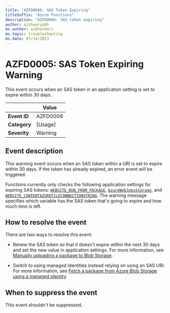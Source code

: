 ```yaml
---
title: "AZFD0006: SAS Token Expiring"
titleSuffix: "Azure Functions"
description: "AZFD0006: SAS token expiring"
author: aishwaryabh
ms.author: aibhandari
ms.topic: troubleshooting
ms.date: 07/14/2023
---
```


# AZFD0005: SAS Token Expiring Warning

This event occurs when an SAS token in an application setting is set to expire within 30 days.


| | Value |
|-|-|
| **Event ID** |AZFD0006|
| **Category** |[Usage]|
| **Severity** |Warning|

## Event description

This warning event occurs when an SAS token within a URI is set to expire within 30 days. If the token has already expired, an error event will be triggered.


Functions currently only checks the following application settings for expiring SAS tokens: [`WEBSITE_RUN_FROM_PACKAGE`](../../functions-app-settings.md#website_run_from_package), [`AzureWebJobsStorage`](../../functions-app-settings.md#azurewebjobsstorage), and [`WEBSITE_CONTENTAZUREFILECONNECTIONSTRING`](../../functions-app-settings.md#website_contentazurefileconnectionstring). The warning message specifies which variable has the SAS token that's going to expire and how much time is left.


## How to resolve the event

There are two ways to resolve this event:

+ Renew the SAS token so that it doesn't expire within the next 30 days and set the new value in application settings. For more information, see [Manually uploading a package to Blob Storage](../../run-functions-from-deployment-package.md#manually-uploading-a-package-to-blob-storage).

+ Switch to using managed identities instead relying on using an SAS URI. For more information, see [Fetch a package from Azure Blob Storage using a managed identity](../../run-functions-from-deployment-package.md#fetch-a-package-from-azure-blob-storage-using-a-managed-identity).


## When to suppress the event

This event shouldn't be suppressed.
